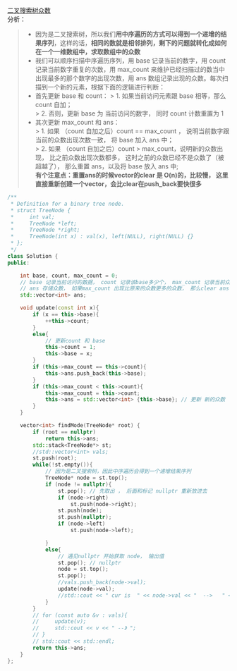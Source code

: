 [二叉搜索树众数](https://leetcode-cn.com/problems/find-mode-in-binary-search-tree/)    
分析：    
> * 因为是二叉搜索树，所以我们**用中序遍历的方式可以得到一个递增的结果序列**，这样的话，**相同的数就是相邻排列，剩下的问题就转化成如何在一个一维数组中，求取数组中的众数**    
> * 我们可以顺序扫描中序遍历序列，用 base 记录当前的数字，用 count 记录当前数字重复的次数，用 max_count 来维护已经扫描过的数当中出现最多的那个数字的出现次数，用 ans 数组记录出现的众数。每次扫描到一个新的元素，根据下面的逻辑进行判断：    
> * 首先更新 base 和 count：
    > 1. 如果当前访问元素跟 base 相等，那么 count 自加；    
    > 2. 否则，更新 base 为 当前访问的数字， 同时 count 计数重置为 1   
> * 其次更新 max_count 和 ans：    
    > 1. 如果 （count 自加之后）count == max_count ， 说明当前数字跟当前的众数出现次数一致， 将 base 加入 ans 中；    
    > 2. 如果 （count 自加之后）count > max_count，说明新的众数出现， 比之前众数出现次数都多， 这时之前的众数已经不是众数了（被超越了）， 那么重置 ans，以及将 base 放入 ans 中;    
**有个注意点：重置ans的时候vector的clear 是 O(n)的，比较慢， 这里直接重新创建一个vector，会比clear在push_back要快很多**
```C++
/**
 * Definition for a binary tree node.
 * struct TreeNode {
 *     int val;
 *     TreeNode *left;
 *     TreeNode *right;
 *     TreeNode(int x) : val(x), left(NULL), right(NULL) {}
 * };
 */
class Solution {
public:

    int base, count, max_count = 0;
    // base 记录当前访问的数据， count 记录该base多少个， max_count 记录当前众数
    // ans 存储众数， 如果max_count 出现比原来的众数更多的众数， 那么clear ans
    std::vector<int> ans;

    void update(const int x){
        if (x == this->base){
            ++this->count;
        }
        else{
            // 更新count 和 base
            this->count = 1;
            this->base = x;
        }
        if (this->max_count == this->count){
            this->ans.push_back(this->base);
        }
        if (this->max_count < this->count){
            this->max_count = this->count;
            this->ans = std::vector<int> {this->base}; // 更新 新的众数
        }
    }

    vector<int> findMode(TreeNode* root) {
        if (root == nullptr)
            return this->ans;
        std::stack<TreeNode*> st;
        //std::vector<int> vals;
        st.push(root);
        while(!st.empty()){
            // 因为是二叉搜索树，因此中序遍历会得到一个递增结果序列
            TreeNode* node = st.top();
            if (node != nullptr){
                st.pop(); // 先取出 ， 后面和标记 nullptr 重新放进去
                if (node->right)
                    st.push(node->right);
                st.push(node);
                st.push(nullptr);
                if (node->left)
                    st.push(node->left);

            }
            else{
                // 遇见nullptr 开始获取 node， 输出值
                st.pop(); // nullptr
                node = st.top();
                st.pop();
                //vals.push_back(node->val);
                update(node->val);
                //std::cout << " cur is  " << node->val << "  -->   " << std::endl;
            }
        }
        // for (const auto &v : vals){
        //     update(v);
        //     std::cout << v << " --》 ";
        // }
        // std::cout << std::endl;
        return this->ans;
    }
};
```

